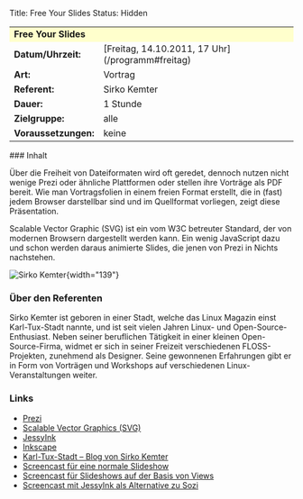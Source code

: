 Title: Free Your Slides
Status: Hidden

<table border="0" cellpadding="3" cellspacing="0" width="100%">
<tr>
<td colspan="3" style="font-weight: bold; background-color: #ffffcc;">
Free Your Slides

</td>
</tr>
<tr>
<td style="font-weight: bold;">
Datum/Uhrzeit:

</td>
<td>
[Freitag, 14.10.2011, 17 Uhr](/programm#freitag)

</td>
</tr>
<tr>
<td style="font-weight: bold;">
Art:

</td>
<td>
Vortrag

</td>
</tr>
<tr>
<td style="font-weight: bold;">
Referent:

</td>
<td>
Sirko Kemter

</td>
</tr>
<tr>
<td style="font-weight: bold;">
Dauer:

</td>
<td>
1 Stunde

</td>
</tr>
<tr>
<td style="font-weight: bold;">
Zielgruppe:

</td>
<td>
alle

</td>
</tr>
<tr>
<td style="font-weight: bold;">
Voraussetzungen:

</td>
<td>
keine

</td>
</tr>
</table>
### Inhalt

Über die Freiheit von Dateiformaten wird oft geredet, dennoch nutzen
nicht wenige Prezi oder ähnliche Plattformen oder stellen ihre Vorträge
als PDF bereit. Wie man Vortragsfolien in einem freien Format erstellt,
die in (fast) jedem Browser darstellbar sind und im Quellformat
vorliegen, zeigt diese Präsentation.

Scalable Vector Graphic (SVG) ist ein vom W3C betreuter Standard, der
von modernen Browsern dargestellt werden kann. Ein wenig JavaScript dazu
und schon werden daraus animierte Slides, die jenen von Prezi in Nichts
nachstehen.

![Sirko
Kemter](http://www.ubucon.de/sites/www.ubucon.local/files/sirko.png){width="139"}

### Über den Referenten

Sirko Kemter ist geboren in einer Stadt, welche das Linux Magazin einst
Karl-Tux-Stadt nannte, und ist seit vielen Jahren Linux- und
Open-Source-Enthusiast. Neben seiner beruflichen Tätigkeit in einer
kleinen Open-Source-Firma, widmet er sich in seiner Freizeit
verschiedenen FLOSS-Projekten, zunehmend als Designer. Seine gewonnenen
Erfahrungen gibt er in Form von Vorträgen und Workshops auf
verschiedenen Linux-Veranstaltungen weiter.

### Links

-   [Prezi](http://prezi.com/)
-   [Scalable Vector Graphics
    (SVG)](https://secure.wikimedia.org/wikipedia/de/wiki/Scalable_Vector_Graphics)
-   [JessyInk](http://code.google.com/p/jessyink/)
-   [Inkscape](http://inkscape.org/)
-   [Karl-Tux-Stadt – Blog von Sirko
    Kemter](http://karl-tux-stadt.de/ktuxs/)
-   [Screencast für eine normale
    Slideshow](http://karl-tux-stadt.de/ktuxs/?p=2659)
-   [Screencast für Slideshows auf der Basis von
    Views](http://karl-tux-stadt.de/ktuxs/?p=2983)
-   [Screencast mit JessyInk als Alternative zu
    Sozi](http://karl-tux-stadt.de/ktuxs/?p=3370)


